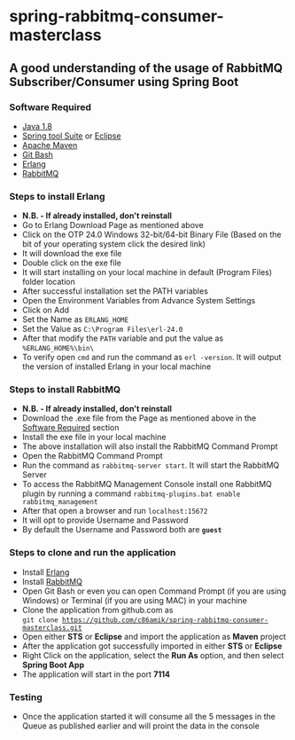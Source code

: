 # spring-rabbitmq-consumer-masterclass

## A good understanding of the usage of RabbitMQ Subscriber/Consumer using Spring Boot

### Software Required
* [Java 1.8](https://www.oracle.com/in/java/technologies/javase/javase-jdk8-downloads.html)
* [Spring tool Suite](https://spring.io/tools) or [Eclipse](https://www.eclipse.org/downloads/packages/release/helios/sr1/eclipse-ide-java-developers)
* [Apache Maven](https://maven.apache.org/download.cgi)
* [Git Bash](https://gramfile.com/git-bash-download/)
* [Erlang](https://www.erlang.org/downloads)
* [RabbitMQ](https://www.rabbitmq.com/install-windows.html#installer)


### Steps to install Erlang
* <strong>N.B. - If already installed, don't reinstall</strong>
* Go to Erlang Download Page as mentioned above
* Click on the OTP 24.0 Windows 32-bit/64-bit Binary File (Based on the bit of your operating system click the desired link)
* It will download the exe file
* Double click on the exe file
* It will start installing on your local machine in default (Program Files) folder location
* After successful installation set the PATH variables
* Open the Environment Variables from Advance System Settings
* Click on Add
* Set the Name as `ERLANG_HOME`
* Set the Value as `C:\Program Files\erl-24.0`
* After that modify the `PATH` variable and put the value as `%ERLANG_HOME%\bin\`
* To verify open `cmd` and run the command as `erl -version`. It will output the version of installed Erlang in your local machine

### Steps to install RabbitMQ
* <strong>N.B. - If already installed, don't reinstall</strong>
* Download the .exe file from the Page as mentioned above in the [Software Required](https://github.com/c86amik/spring-rabbitmq-consumer-masterclass#software-required) section
* Install the exe file in your local machine
* The above installation will also install the RabbitMQ Command Prompt
* Open the RabbitMQ Command Prompt
* Run the command as `rabbitmq-server start`. It will start the RabbitMQ Server
* To access the RabbitMQ Management Console install one RabbitMQ plugin by running a command `rabbitmq-plugins.bat enable rabbitmq_management`
* After that open a browser and run `localhost:15672`
* It will opt to provide Username and Password
* By default the Username and Password both are <strong>`guest`</strong>


### Steps to clone and run the application
* Install [Erlang](https://github.com/c86amik/spring-rabbitmq-consumer-masterclass#steps-to-install-erlang)
* Install [RabbitMQ](https://github.com/c86amik/spring-rabbitmq-consumer-masterclass#steps-to-install-rabbitmq)
* Open Git Bash or even you can open Command Prompt (if you are using Windows) or Terminal (if you are using MAC) in your machine
* Clone the application from github.com as   
<code>git clone https://github.com/c86amik/spring-rabbitmq-consumer-masterclass.git</code>
* Open either <strong>STS</strong> or <strong>Eclipse</strong> and import the application as <strong>Maven</strong> project
* After the application got successfully imported in either <strong>STS</strong> or <strong>Eclipse</strong>
* Right Click on the application, select the <strong>Run As</strong> option, and then select <strong>Spring Boot App</strong>
* The application will start in the port <strong>7114</strong>

### Testing
* Once the application started it will consume all the 5 messages in the Queue as published earlier and will proint the data in the console